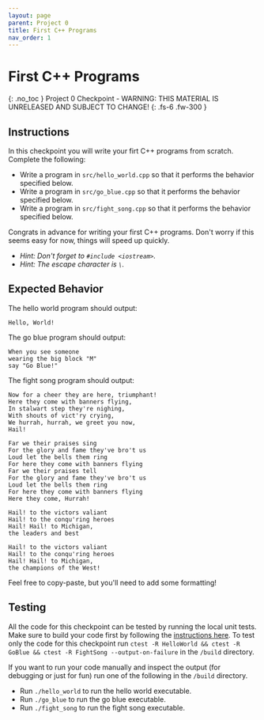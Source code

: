 ```yaml
---
layout: page
parent: Project 0
title: First C++ Programs
nav_order: 1
---
```


# First C++ Programs
{: .no_toc }
Project 0 Checkpoint - WARNING: THIS MATERIAL IS UNRELEASED AND SUBJECT TO CHANGE!
{: .fs-6 .fw-300 }

## Instructions

In this checkpoint you will write your firt C++ programs from scratch. Complete the following:

- Write a program in ```src/hello_world.cpp``` so that it performs the behavior specified below.
- Write a program in ```src/go_blue.cpp``` so that it performs the behavior specified below.
- Write a program in ```src/fight_song.cpp``` so that it performs the behavior specified below.

Congrats in advance for writing your first C++ programs. Don't worry if this seems easy for now, things will speed up quickly.

- *Hint: Don't forget to ```#include <iostream>```.*
- *Hint: The escape character is ```\```.*

## Expected Behavior

The hello world program should output: 

```
Hello, World!

```

The go blue program should output:

```
When you see someone
wearing the big block "M"
say "Go Blue!"

```

The fight song program should output:

```
Now for a cheer they are here, triumphant!
Here they come with banners flying,
In stalwart step they're nighing,
With shouts of vict'ry crying,
We hurrah, hurrah, we greet you now,
Hail!

Far we their praises sing
For the glory and fame they've bro't us
Loud let the bells them ring
For here they come with banners flying
Far we their praises tell
For the glory and fame they've bro't us
Loud let the bells them ring
For here they come with banners flying
Here they come, Hurrah!

Hail! to the victors valiant
Hail! to the conqu'ring heroes
Hail! Hail! to Michigan,
the leaders and best

Hail! to the victors valiant
Hail! to the conqu'ring heroes
Hail! Hail! to Michigan,
the champions of the West!

```

Feel free to copy-paste, but you'll need to add some formatting!

## Testing

All the code for this checkpoint can be tested by running the local unit tests. Make sure to build your code first by following the [instructions here](https://robotics102.org/um-f24/project_0/#building-your-code). To test only the code for this checkpoint run ```ctest -R HelloWorld && ctest -R GoBlue && ctest -R FightSong --output-on-failure``` in the ```/build``` directory.

If you want to run your code manually and inspect the output (for debugging or just for fun) run one of the following in the ```/build``` directory.
- Run ```./hello_world``` to run the hello world executable.
- Run ```./go_blue``` to run the go blue executable.
- Run ```./fight_song``` to run the fight song executable.
